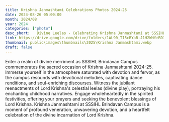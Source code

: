 ```yaml
---
title: Krishna Janmashtami Celebrations Photos 2024-25
date: 2024-08-26 05:00:00
month: 2024/08
year: 2024
categories: ["photo"]
desc_short:   Divine Leelas - Celebrating Krishna Janmashtami at SSSIHL Brindavan Campus.
link: https://drive.google.com/drive/folders/1AL90_TI5cBYaB-J1H2WHYrRD3549kHFj?usp=drive_link
thumbnail: public\images\thumbnails\2025\Krishna Janmashtami.webp
draft: false
---
```


 Enter a realm of divine merriment as SSSIHL Brindavan Campus commemorates the sacred occasion of Krishna Janmashtami 2024-25. Immerse yourself in the atmosphere saturated with devotion and fervor, as the campus resounds with devotional melodies, captivating dance renditions, and soul-enriching discourses. Witness the jubilant reenactments of Lord Krishna's celestial leelas (divine play), portraying his enchanting childhood narratives. Engage wholeheartedly in the spirited festivities, offering your prayers and seeking the benevolent blessings of Lord Krishna. Krishna Janmashtami at SSSIHL Brindavan Campus is a moment of profound veneration, unwavering devotion, and a heartfelt celebration of the divine incarnation of Lord Krishna.
